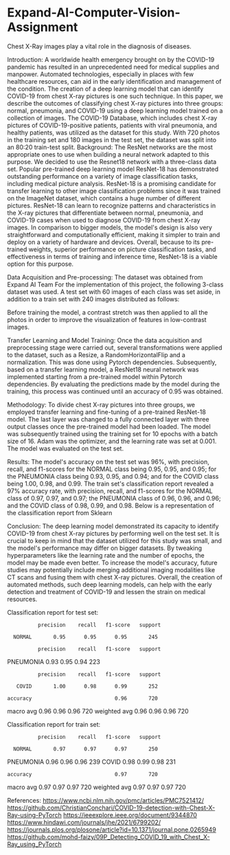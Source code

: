 # Expand-AI-Computer-Vision-Assignment

Chest X-Ray images play a vital role in the diagnosis of diseases.

Introduction:
A worldwide health emergency brought on by the COVID-19 pandemic has resulted in an unprecedented need for medical supplies and manpower. Automated technologies, especially in places with few healthcare resources, can aid in the early identification and management of the condition. The creation of a deep learning model that can identify COVID-19 from chest X-ray pictures is one such technique. In this paper, we describe the outcomes of classifying chest X-ray pictures into three groups: normal, pneumonia, and COVID-19 using a deep learning model trained on a collection of images.
The COVID-19 Database, which includes chest X-ray pictures of COVID-19-positive patients, patients with viral pneumonia, and healthy patients, was utilized as the dataset for this study. With 720 photos in the training set and 180 images in the test set, the dataset was split into an 80:20 train-test split.
Background:
The ResNet networks are the most appropriate ones to use when building a neural network adapted to this purpose. We decided to use the Resnet18 network with a three-class data set. Popular pre-trained deep learning model ResNet-18 has demonstrated outstanding performance on a variety of image classification tasks, including medical picture analysis. ResNet-18 is a promising candidate for transfer learning to other image classification problems since it was trained on the ImageNet dataset, which contains a huge number of different pictures.
ResNet-18 can learn to recognize patterns and characteristics in the X-ray pictures that differentiate between normal, pneumonia, and COVID-19 cases when used to diagnose COVID-19 from chest X-ray images. In comparison to bigger models, the model's design is also very straightforward and computationally efficient, making it simpler to train and deploy on a variety of hardware and devices.
Overall, because to its pre-trained weights, superior performance on picture classification tasks, and effectiveness in terms of training and inference time, ResNet-18 is a viable option for this purpose.


Data Acquisition and Pre-processing:
The dataset was obtained from Expand AI Team
For the implementation of this project, the following 3-class dataset was used. A test set with 60 images of each class was set aside, in addition to a train set with 240 images distributed as follows:
 
Before training the model, a contrast stretch was then applied to all the photos in order to improve the visualization of features in low-contrast images. 

Transfer Learning and Model Training:
Once the data acquisition and preprocessing stage were carried out, several transformations were applied to the dataset, such as a Resize, a RandomHorizontalFlip and a normalization. This was done using Pytorch dependencies. Subsequently, based on a transfer learning model, a ResNet18 neural network was implemented starting from a pre-trained model within Pytorch dependencies. By evaluating the predictions made by the model during the training, this process was continued until an accuracy of 0.95 was obtained.

Methodology: 
To divide chest X-ray pictures into three groups, we employed transfer learning and fine-tuning of a pre-trained ResNet-18 model. The last layer was changed to a fully connected layer with three output classes once the pre-trained model had been loaded. The model was subsequently trained using the training set for 10 epochs with a batch size of 16. Adam was the optimizer, and the learning rate was set at 0.001. The model was evaluated on the test set.

Results: 
The model's accuracy on the test set was 96%, with precision, recall, and f1-scores for the NORMAL class being 0.95, 0.95, and 0.95; for the PNEUMONIA class being 0.93, 0.95, and 0.94; and for the COVID class being 1.00, 0.98, and 0.99. The train set's classification report revealed a 97% accuracy rate, with precision, recall, and f1-scores for the NORMAL class of 0.97, 0.97, and 0.97; the PNEUMONIA class of 0.96, 0.96, and 0.96; and the COVID class of 0.98, 0.99, and 0.98. Below is a representation of the classification report from Sklearn

Conclusion:
The deep learning model demonstrated its capacity to identify COVID-19 from chest X-ray pictures by performing well on the test set. It is crucial to keep in mind that the dataset utilized for this study was small, and the model's performance may differ on bigger datasets. By tweaking hyperparameters like the learning rate and the number of epochs, the model may be made even better. To increase the model's accuracy, future studies may potentially include merging additional imaging modalities like CT scans and fusing them with chest X-ray pictures. Overall, the creation of automated methods, such deep learning models, can help with the early detection and treatment of COVID-19 and lessen the strain on medical resources.

Classification report for test set:

              precision    recall   f1-score   support

      NORMAL       0.95      0.95      0.95       245
              
              precision    recall   f1-score   support

   PNEUMONIA       0.93      0.95      0.94       223
   
              precision    recall   f1-score   support

       COVID       1.00      0.98      0.99       252

    accuracy                           0.96       720
   macro avg       0.96      0.96      0.96       720
weighted avg       0.96      0.96      0.96       720


Classification report for train set:

              precision    recall   f1-score   support

      NORMAL       0.97      0.97      0.97       250
   PNEUMONIA       0.96      0.96      0.96       239
       COVID       0.98      0.99      0.98       231

    accuracy                           0.97       720
   macro avg       0.97      0.97      0.97       720
weighted avg       0.97      0.97      0.97       720


References:
https://www.ncbi.nlm.nih.gov/pmc/articles/PMC7521412/
https://github.com/ChristianConchari/COVID-19-detection-with-Chest-X-Ray-using-PyTorch
https://ieeexplore.ieee.org/document/9344870
https://www.hindawi.com/journals/jhe/2021/6799202/
https://journals.plos.org/plosone/article?id=10.1371/journal.pone.0265949
https://github.com/mohd-faizy/09P_Detecting_COVID_19_with_Chest_X-Ray_using_PyTorch
